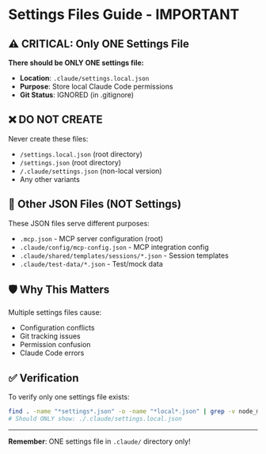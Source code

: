 # Settings Files Guide - IMPORTANT

## ⚠️ CRITICAL: Only ONE Settings File

**There should be ONLY ONE settings file:**
- **Location**: `.claude/settings.local.json`
- **Purpose**: Store local Claude Code permissions
- **Git Status**: IGNORED (in .gitignore)

## ❌ DO NOT CREATE

Never create these files:
- `/settings.local.json` (root directory)
- `/settings.json` (root directory)
- `/.claude/settings.json` (non-local version)
- Any other variants

## 📁 Other JSON Files (NOT Settings)

These JSON files serve different purposes:
- `.mcp.json` - MCP server configuration (root)
- `.claude/config/mcp-config.json` - MCP integration config
- `.claude/shared/templates/sessions/*.json` - Session templates
- `.claude/test-data/*.json` - Test/mock data

## 🛡️ Why This Matters

Multiple settings files cause:
- Configuration conflicts
- Git tracking issues
- Permission confusion
- Claude Code errors

## ✅ Verification

To verify only one settings file exists:
```bash
find . -name "*settings*.json" -o -name "*local*.json" | grep -v node_modules
# Should ONLY show: ./.claude/settings.local.json
```

---
**Remember**: ONE settings file in `.claude/` directory only!
